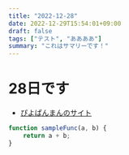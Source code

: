 ```yaml
---
title: "2022-12-28"
date: 2022-12-29T15:54:01+09:00
draft: false
tags: ["テスト", "ああああ"]
summary: "これはサマリーです！"
---
```


# 28日です
- [ぴよぱんまんのサイト](https://piyopanman.com)

```javascript:sample.js
function sampleFunc(a, b) {
    return a + b;
}
```